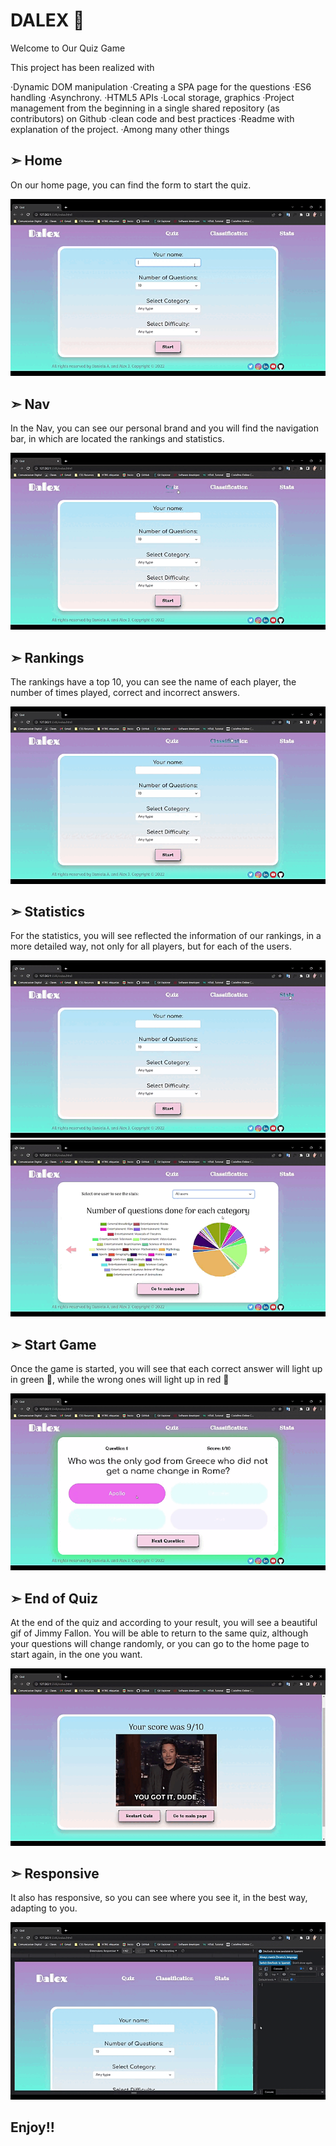 # DALEX 🤘
Welcome to Our Quiz Game

This project has been realized with

·Dynamic DOM manipulation
·Creating a SPA page for the questions
·ES6 handling
·Asynchrony.
·HTML5 APIs
·Local storage, graphics 
·Project management from the beginning in a single shared repository (as contributors) on Github
·clean code and best practices
·Readme with explanation of the project.
·Among many other things



## ➣ Home 
On our home page, you can find the form to start the quiz.

![image](./Assets/Readme/Home.gif) 

## ➣ Nav 
In the Nav, you can see our personal brand and you will find the navigation bar, in which are located the rankings and statistics.

![image](./Assets/Readme/Nav.gif)

## ➣ Rankings 
The rankings have a top 10, you can see the name of each player, the number of times played, correct and incorrect answers.

![image](./Assets/Readme/Classification.gif)

## ➣ Statistics 
For the statistics, you will see reflected the information of our rankings, in a more detailed way, not only for all players, but for each of the users.

![image](./Assets/Readme/Stats.gif)
![image](./Assets/Readme/User%20stats.gif)

## ➣ Start Game 
Once the game is started, you will see that each correct answer will light up in green 🙂, while the wrong ones will light up in red 🙁

![image](./Assets/Readme/Answers.gif)

## ➣ End of Quiz 
At the end of the quiz and according to your result, you will see a beautiful gif of Jimmy Fallon.
You will be able to return to the same quiz, although your questions will change randomly, or you can go to the home page to start again, in the one you want. 

![image](./Assets/Readme/Finish.gif)

## ➣ Responsive 
It also has responsive, so you can see where you see it, in the best way, adapting to you.

![image](./Assets/Readme/Responsive.gif)

## Enjoy!! 